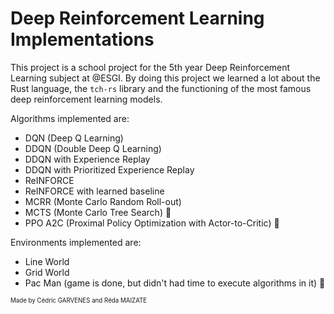 # Deep Reinforcement Learning Implementations

This project is a school project for the 5th year Deep Reinforcement Learning subject at @ESGI. By doing this project we learned a lot about the Rust language, the `tch-rs` library and the functioning of the most famous deep reinforcement learning models.

Algorithms implemented are:
- DQN (Deep Q Learning)
- DDQN (Double Deep Q Learning)
- DDQN with Experience Replay
- DDQN with Prioritized Experience Replay
- ReINFORCE
- ReINFORCE with learned baseline
- MCRR (Monte Carlo Random Roll-out)
- MCTS (Monte Carlo Tree Search) 🚧
- PPO A2C (Proximal Policy Optimization with Actor-to-Critic) 🚧

Environments implemented are:
- Line World
- Grid World
- Pac Man (game is done, but didn't had time to execute algorithms in it) 🚧

<sub><sup>Made by Cédric GARVENES and Réda MAIZATE</sup></sub>
